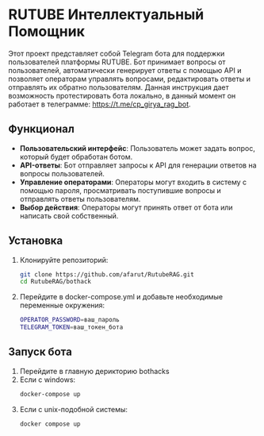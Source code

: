 # RUTUBE Интеллектуальный Помощник

Этот проект представляет собой Telegram бота для поддержки пользователей платформы RUTUBE. Бот принимает вопросы от пользователей, автоматически генерирует ответы с помощью API и позволяет операторам управлять вопросами, редактировать ответы и отправлять их обратно пользователям. Данная инструкция дает возможность протестировать бота локально, в данный момент он работает в телеграмме: https://t.me/cp_girya_rag_bot.

## Функционал

- **Пользовательский интерфейс**: Пользователь может задать вопрос, который будет обработан ботом.
- **API-ответы**: Бот отправляет запросы к API для генерации ответов на вопросы пользователей.
- **Управление операторами**: Операторы могут входить в систему с помощью пароля, просматривать поступившие вопросы и отправлять ответы пользователям.
- **Выбор действия**: Операторы могут принять ответ от бота или написать свой собственный.

## Установка

1. Клонируйте репозиторий:
   ```bash
   git clone https://github.com/afarut/RutubeRAG.git
   cd RutubeRAG/bothack
2. Перейдите в docker-compose.yml и добавьте необходимые переменные окружения:
   ```bash
   OPERATOR_PASSWORD=ваш_пароль
   TELEGRAM_TOKEN=ваш_токен_бота

## Запуск бота
1. Перейдите в главную дерикторию bothacks
2. Если с windows:
   ```bash
   docker-compose up
2. Если с unix-подобной системы:
   ```bash 
   docker compose up
